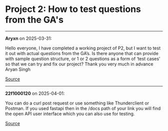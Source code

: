 # Project 2: How to test questions from the GA's


---

**Aryxn** on 2025-03-31:

Hello everyone,
I have completed a working project of P2, but I want to test it out with actual questions from the GA’s. Is there anyone that can provide with sample question structure, or 1 or 2 questions as a form of ‘test cases’ so that we can try and fix our project?
Thank you very much in advance
Aryan Singh

[Source](https://discourse.onlinedegree.iitm.ac.in/t/project-2-how-to-test-questions-from-the-gas/171422/1)

---

**22f1000120** on 2025-04-01:

You can do a curl post request or use something like Thunderclient or Postman. If you used fastapi then in the /docs path of your link you will find the open API user interface which you can also use for testing.

[Source](https://discourse.onlinedegree.iitm.ac.in/t/project-2-how-to-test-questions-from-the-gas/171422/2)